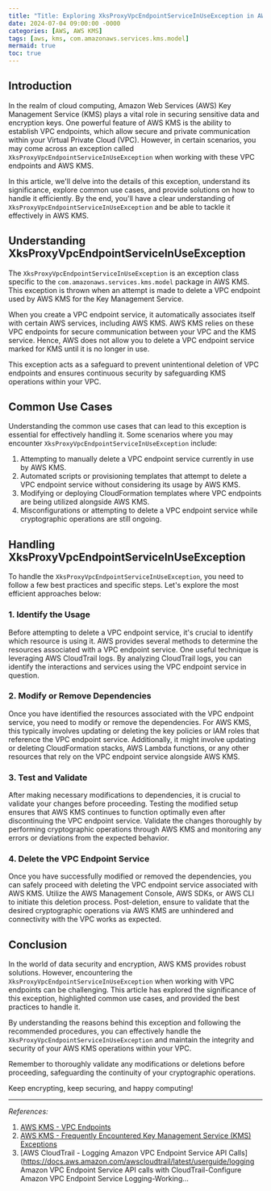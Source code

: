 ```yaml
---
title: "Title: Exploring XksProxyVpcEndpointServiceInUseException in AWS KMS: Enhancing Security for Your VPC Endpoints"
date: 2024-07-04 09:00:00 -0000
categories: [AWS, AWS KMS]
tags: [aws, kms, com.amazonaws.services.kms.model]
mermaid: true
toc: true
---
```



## Introduction

In the realm of cloud computing, Amazon Web Services (AWS) Key Management Service (KMS) plays a vital role in securing sensitive data and encryption keys. One powerful feature of AWS KMS is the ability to establish VPC endpoints, which allow secure and private communication within your Virtual Private Cloud (VPC). However, in certain scenarios, you may come across an exception called `XksProxyVpcEndpointServiceInUseException` when working with these VPC endpoints and AWS KMS.

In this article, we'll delve into the details of this exception, understand its significance, explore common use cases, and provide solutions on how to handle it efficiently. By the end, you'll have a clear understanding of `XksProxyVpcEndpointServiceInUseException` and be able to tackle it effectively in AWS KMS.

## Understanding XksProxyVpcEndpointServiceInUseException

The `XksProxyVpcEndpointServiceInUseException` is an exception class specific to the `com.amazonaws.services.kms.model` package in AWS KMS. This exception is thrown when an attempt is made to delete a VPC endpoint used by AWS KMS for the Key Management Service.

When you create a VPC endpoint service, it automatically associates itself with certain AWS services, including AWS KMS. AWS KMS relies on these VPC endpoints for secure communication between your VPC and the KMS service. Hence, AWS does not allow you to delete a VPC endpoint service marked for KMS until it is no longer in use.

This exception acts as a safeguard to prevent unintentional deletion of VPC endpoints and ensures continuous security by safeguarding KMS operations within your VPC.

## Common Use Cases

Understanding the common use cases that can lead to this exception is essential for effectively handling it. Some scenarios where you may encounter `XksProxyVpcEndpointServiceInUseException` include:

1. Attempting to manually delete a VPC endpoint service currently in use by AWS KMS.
2. Automated scripts or provisioning templates that attempt to delete a VPC endpoint service without considering its usage by AWS KMS.
3. Modifying or deploying CloudFormation templates where VPC endpoints are being utilized alongside AWS KMS.
4. Misconfigurations or attempting to delete a VPC endpoint service while cryptographic operations are still ongoing.

## Handling XksProxyVpcEndpointServiceInUseException

To handle the `XksProxyVpcEndpointServiceInUseException`, you need to follow a few best practices and specific steps. Let's explore the most efficient approaches below:

### 1. Identify the Usage

Before attempting to delete a VPC endpoint service, it's crucial to identify which resource is using it. AWS provides several methods to determine the resources associated with a VPC endpoint service. One useful technique is leveraging AWS CloudTrail logs. By analyzing CloudTrail logs, you can identify the interactions and services using the VPC endpoint service in question.

### 2. Modify or Remove Dependencies

Once you have identified the resources associated with the VPC endpoint service, you need to modify or remove the dependencies. For AWS KMS, this typically involves updating or deleting the key policies or IAM roles that reference the VPC endpoint service. Additionally, it might involve updating or deleting CloudFormation stacks, AWS Lambda functions, or any other resources that rely on the VPC endpoint service alongside AWS KMS.

### 3. Test and Validate

After making necessary modifications to dependencies, it is crucial to validate your changes before proceeding. Testing the modified setup ensures that AWS KMS continues to function optimally even after discontinuing the VPC endpoint service. Validate the changes thoroughly by performing cryptographic operations through AWS KMS and monitoring any errors or deviations from the expected behavior.

### 4. Delete the VPC Endpoint Service

Once you have successfully modified or removed the dependencies, you can safely proceed with deleting the VPC endpoint service associated with AWS KMS. Utilize the AWS Management Console, AWS SDKs, or AWS CLI to initiate this deletion process. Post-deletion, ensure to validate that the desired cryptographic operations via AWS KMS are unhindered and connectivity with the VPC works as expected.

## Conclusion

In the world of data security and encryption, AWS KMS provides robust solutions. However, encountering the `XksProxyVpcEndpointServiceInUseException` when working with VPC endpoints can be challenging. This article has explored the significance of this exception, highlighted common use cases, and provided the best practices to handle it.

By understanding the reasons behind this exception and following the recommended procedures, you can effectively handle the `XksProxyVpcEndpointServiceInUseException` and maintain the integrity and security of your AWS KMS operations within your VPC.

Remember to thoroughly validate any modifications or deletions before proceeding, safeguarding the continuity of your cryptographic operations.

Keep encrypting, keep securing, and happy computing!

---

*References:*

1. [AWS KMS - VPC Endpoints](https://docs.aws.amazon.com/kms/latest/developerguide/vpc-endpoints.html)
2. [AWS KMS - Frequently Encountered Key Management Service (KMS) Exceptions](https://docs.aws.amazon.com/kms/latest/developerguide/exceptions.html)
3. [AWS CloudTrail - Logging Amazon VPC Endpoint Service API Calls](https://docs.aws.amazon.com/awscloudtrail/latest/userguide/logging Amazon VPC Endpoint Service API calls with CloudTrail-Configure Amazon VPC Endpoint Service Logging-Working...